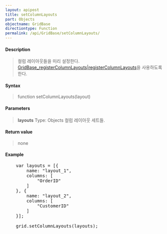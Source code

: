 ```yaml
---
layout: apipost
title: setColumnLayouts
part: Objects
objectname: GridBase
directiontype: Function
permalink: /api/GridBase/setColumnLayouts/
---
```



#### Description

> 컬럼 레이아웃들을 미리 설정한다. [GridBase_registerColumnLayouts\|registerColumnLayouts](/api/GridBase/)을 사용하도록 한다.

#### Syntax

> function setColumnLayouts(layout)

#### Parameters

> **layouts**
> Type: Objects
> 컬럼 레이아웃 세트들.

#### Return value

> none

#### Example

<pre class="prettyprint">
    var layouts = [{
        name: "layout_1",
        columns: [
            "OrderID"
        ]
    }, {
        name: "layout_2",
        columns: [
            "CustomerID"
        ]
    }];
 
    grid.setColumnLayouts(layouts);
</pre>

